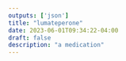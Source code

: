 ```yaml
---
outputs: ['json']
title: "lumateperone"
date: 2023-06-01T09:34:22-04:00
draft: false
description: "a medication"
---
```

